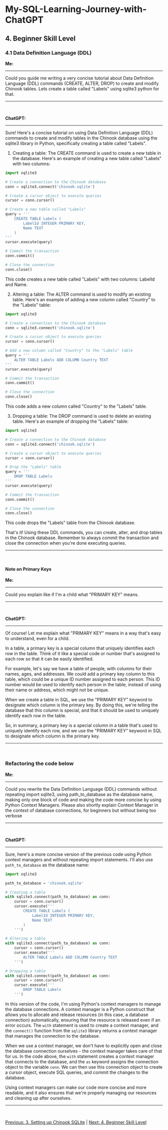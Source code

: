 # My-SQL-Learning-Journey-with-ChatGPT

## 4. Beginner Skill Level

### 4.1 Data Definition Language (DDL)

**Me:**  
___
Could you guide me writing a very concise tutorial about Data Definition Language (DDL) commands (CREATE, ALTER, DROP) to create and modify Chinook tables. Lets create a table called "Labels" using sqlite3 python for that. 
___
<br>

**ChatGPT:**  
___
Sure! Here's a concise tutorial on using Data Definition Language (DDL) commands to create and modify tables in the Chinook database using the sqlite3 library in Python, specifically creating a table called "Labels".

1. Creating a table: The CREATE command is used to create a new table in the database. Here's an example of creating a new table called "Labels" with two columns:

```python
import sqlite3

# Create a connection to the Chinook database
conn = sqlite3.connect('chinook.sqlite')

# Create a cursor object to execute queries
cursor = conn.cursor()

# Create a new table called "Labels"
query = '''
    CREATE TABLE Labels (
        LabelId INTEGER PRIMARY KEY,
        Name TEXT
    )
'''
cursor.execute(query)

# Commit the transaction
conn.commit()

# Close the connection
conn.close()
```

This code creates a new table called "Labels" with two columns: LabelId and Name.

2. Altering a table: The ALTER command is used to modify an existing table. Here's an example of adding a new column called "Country" to the "Labels" table:

```python
import sqlite3

# Create a connection to the Chinook database
conn = sqlite3.connect('chinook.sqlite')

# Create a cursor object to execute queries
cursor = conn.cursor()

# Add a new column called "Country" to the "Labels" table
query = '''
    ALTER TABLE Labels ADD COLUMN Country TEXT
'''
cursor.execute(query)

# Commit the transaction
conn.commit()

# Close the connection
conn.close()
```

This code adds a new column called "Country" to the "Labels" table.

3. Dropping a table: The DROP command is used to delete an existing table. Here's an example of dropping the "Labels" table:

```python
import sqlite3

# Create a connection to the Chinook database
conn = sqlite3.connect('chinook.sqlite')

# Create a cursor object to execute queries
cursor = conn.cursor()

# Drop the "Labels" table
query = '''
    DROP TABLE Labels
'''
cursor.execute(query)

# Commit the transaction
conn.commit()

# Close the connection
conn.close()
```

This code drops the "Labels" table from the Chinook database.

That's it! Using these DDL commands, you can create, alter, and drop tables in the Chinook database. Remember to always commit the transaction and close the connection when you're done executing queries.
___
<br>

#### **Note on Primary Keys**

**Me:**  
___
Could you explain like if I'm a child what "PRIMARY KEY" means.
___
<br>

**ChatGPT:**  
___
Of course! Let me explain what "PRIMARY KEY" means in a way that's easy to understand, even for a child.

In a table, a primary key is a special column that uniquely identifies each row in the table. Think of it like a special code or number that's assigned to each row so that it can be easily identified.

For example, let's say we have a table of people, with columns for their names, ages, and addresses. We could add a primary key column to this table, which could be a unique ID number assigned to each person. This ID number would be used to identify each person in the table, instead of using their name or address, which might not be unique.

When we create a table in SQL, we use the "PRIMARY KEY" keyword to designate which column is the primary key. By doing this, we're telling the database that this column is special, and that it should be used to uniquely identify each row in the table.

So, in summary, a primary key is a special column in a table that's used to uniquely identify each row, and we use the "PRIMARY KEY" keyword in SQL to designate which column is the primary key.
___
<br>

### Refactoring the code below

**Me:**  
___
Could you rewrite the Data Definition Language (DDL) commands without repeating import sqlite3,  using path_to_database as the database name, making only one block of code and making the code more concise by using Python Context Managers. Please also shortly explain Context Manager in the context of database connections, for beginners but without being too verbose 
___
<br>

**ChatGPT:**  
___
Sure, here's a more concise version of the previous code using Python context managers and without repeating import statements. I'll also use `path_to_database` as the database name:

```python
import sqlite3

path_to_database = 'chinook.sqlite'

# Creating a table
with sqlite3.connect(path_to_database) as conn:
    cursor = conn.cursor()
    cursor.execute('''
        CREATE TABLE Labels (
            LabelId INTEGER PRIMARY KEY,
            Name TEXT
        )
    ''')

# Altering a table
with sqlite3.connect(path_to_database) as conn:
    cursor = conn.cursor()
    cursor.execute('''
        ALTER TABLE Labels ADD COLUMN Country TEXT
    ''')

# Dropping a table
with sqlite3.connect(path_to_database) as conn:
    cursor = conn.cursor()
    cursor.execute('''
        DROP TABLE Labels
    ''')
```

In this version of the code, I'm using Python's context managers to manage the database connections. A context manager is a Python construct that allows you to allocate and release resources (in this case, a database connection) automatically, ensuring that the resource is released even if an error occurs. The `with` statement is used to create a context manager, and the `connect()` function from the `sqlite3` library returns a context manager that manages the connection to the database.

When we use a context manager, we don't have to explicitly open and close the database connection ourselves - the context manager takes care of that for us. In the code above, the `with` statement creates a context manager that connects to the database, and the `as` keyword assigns the connection object to the variable `conn`. We can then use this connection object to create a cursor object, execute SQL queries, and commit the changes to the database.

Using context managers can make our code more concise and more readable, and it also ensures that we're properly managing our resources and cleaning up after ourselves.
___
<br>

[Previous: 3. Setting up Chinook SQLite](./2-Topics.md) | [Next: 4. Beginner Skill Level](./4-Beginner-tutorial.md)